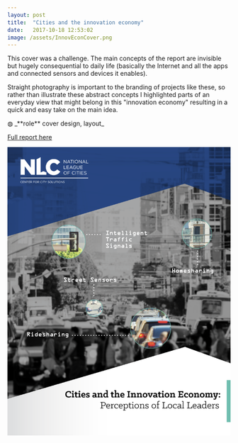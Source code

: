 ```yaml
---
layout: post
title:  "Cities and the innovation economy"
date:   2017-10-18 12:53:02
image: /assets/InnovEconCover.png
---
```

This cover was a challenge. The main concepts of the report are invisible but hugely consequential to daily life (basically the Internet and all the apps and connected sensors and devices it enables).

Straight photography is important to the branding of projects like these, so rather than illustrate these abstract concepts I highlighted parts of an everyday view that might belong in this "innovation economy" resulting in a quick and easy take on the main idea.

<p class="involvement" markdown="1">
&#9677; _**role** cover design, layout_
</p>

[Full report here]((http://www.nlc.org/resource/cities-and-innovation-economy-perceptions-of-local-leaders))

[![Cities and the Innovation Economy](/assets/innovation-economy-cover-full.png)](http://www.nlc.org/resource/cities-and-innovation-economy-perceptions-of-local-leaders)
